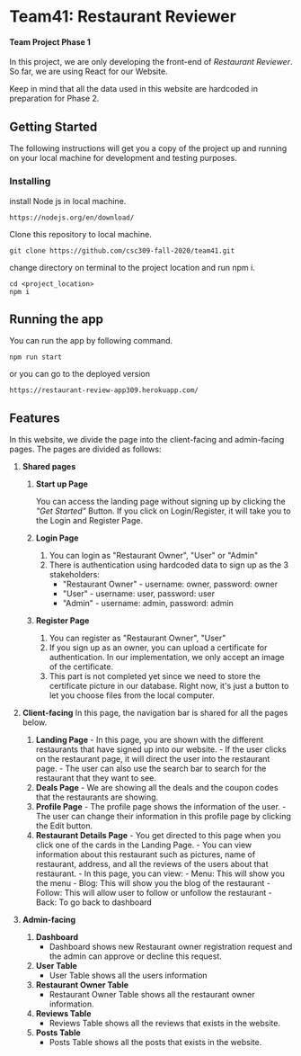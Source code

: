 # Team41: Restaurant Reviewer

#### Team Project Phase 1

In this project, we are only developing the front-end of _Restaurant Reviewer_.
So far, we are using React for our Website.


Keep in mind that all the data used in this website are hardcoded in preparation for Phase 2.
## Getting Started

The following instructions will get you a copy of the project up and running on your local machine for development and testing purposes.

### Installing
install Node js in local machine.
```
https://nodejs.org/en/download/
```
Clone this repository to local machine. 
```
git clone https://github.com/csc309-fall-2020/team41.git
```
change directory on terminal to the project location and run npm i. 
```
cd <project_location>
npm i
```

## Running the app
You can run the app by following command.

```
npm run start
```
or you can go to the deployed version
```
https://restaurant-review-app309.herokuapp.com/
```

## Features

In this website, we divide the page into the client-facing and admin-facing pages.
The pages are divided as follows:

1. **Shared pages**

   1. **Start up Page**

      You can access the landing page without signing up by clicking the _"Get Started"_ Button.
      If you click on Login/Register, it will take you to the Login and Register Page.

   2. **Login Page**
      1. You can login as "Restaurant Owner", "User" or "Admin"
      2. There is authentication using hardcoded data to sign up as the 3 stakeholders:
         - "Restaurant Owner" - username: owner, password: owner
         - "User" - username: user, password: user
         - "Admin" - username: admin, password: admin
   3. **Register Page**
      1. You can register as "Restaurant Owner", "User"
      2. If you sign up as an owner, you can upload a certificate for authentication. In our implementation,
         we only accept an image of the certificate.
      3. This part is not completed yet since we need to store the certificate picture in our database. Right now, it's 
      just a button to let you choose files from the local computer.

2. **Client-facing**
   In this page, the navigation bar is shared for all the pages below. 
   1. **Landing Page** - In this page, you are shown with the different restaurants that have signed up into our website. - If the user clicks on the restaurant page, it will direct the user into the restaurant page. - The user can also use the search bar to search for the restaurant that they want to see. 
   2. **Deals Page** - We are showing all the deals and the coupon codes that the restaurants are showing. 
   3. **Profile Page** - The profile page shows the information of the user. - The user can change their information in this profile page by clicking the Edit button. 
   4. **Restaurant Details Page** - You get directed to this page when you click one of the cards in the Landing Page. - You can view information about this restaurant such as pictures, name of restaurant, address,
   and all the reviews of the users about that restaurant. - In this page, you can view: - Menu: This will show you the menu - Blog: This will show you the blog of the restaurant - Follow: This will allow user to follow or unfollow the restaurant - Back: To go back to dashboard
   
3. **Admin-facing**
   1. **Dashboard**
      - Dashboard shows new Restaurant owner registration request and the admin can approve or decline this request.
   2. **User Table**
      - User Table shows all the users information
   3. **Restaurant Owner Table**
      - Restaurant Owner Table shows all the restaurant owner information.
   4. **Reviews Table**
      - Reviews Table shows all the reviews that exists in the website.
   5. **Posts Table**
      - Posts Table shows all the posts that exists in the website.
